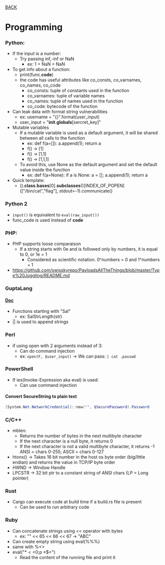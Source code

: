 [BACK](../README.md)
# Programming

### Python:
- If the input is a number:
  - Try passing inf,-inf or NaN
    - ex: 1 + NaN = NaN
- To get info about a function:
  - print(func.__code__)
  - the code has useful attributes like co_consts, co_varnames, co_names, co_code
    - co_consts: tuple of constants used in the function
    - co_varnames: tuple of variable names
    - co_names: tuple of names used in the function
    - co_code: bytecode of the function
- Can leak data with format string vulnerabilities
  - ex: username = "{}".format(user_input)
  - user_input = "__init__.__globals__[sercret_key]"
- Mutable variables
  - If a mutable variable is used as a default argument, it will be shared between all calls to the function
    - ex: def f(a=[]): a.append(1); return a
    - f() -> [1]
    - f() -> [1,1]
    - f() -> [1,1,1]
  - To avoid this, use None as the default argument and set the default value inside the function
    - ex: def f(a=None): if a is None: a = []; a.append(1); return a
- Quick template:
  - ().__class__.__bases__[0].__subclasses__()[INDEX_OF_POPEN](["/bin/cat","flag"], stdout=-1).communicate()
### Python 2
- `input()` is equivalent to `eval(raw_input())`
- func_code is used instead of __code__
  
### PHP:
- PHP supports loose comparaison
  - If a string starts with 0e and is followed only by numbers, it is equal to 0, or 1e = 1
    - Considered as scientific notation. 0^numbers = 0 and 1^numbers = 1
- https://github.com/swisskyrepo/PayloadsAllTheThings/blob/master/Type%20Juggling/README.md

### GuptaLang

#### [Doc](https://samples.tdcommunity.net/samples/TDMobile/Documents/OpenText%20Gupta%20TD%20Mobile%20Primer.pdf)

- Functions starting with "Sal"
  - ex: SalStrLength(str)
- || is used to append strings

### Perl
- if using open with 2 arguments instead of 3:
  - Can do command injection
  - ex: `open(F, $user_input)` -> We can pass: `| cat .passwd`

### PowerShell

- If iex(Invoke-Expression aka eval) is used:
  - Can use command injection 
  
#### Convert SecureString to plain text
```powershell
[System.Net.NetworkCredential]::new("", $SecurePassword).Password
```


### C/C++

- mblen:
  - Returns the number of bytes in the next multibyte character
  - If the next character is a null byte, it returns 0
  - If the next character is not a valid multibyte character, it returns -1
  ANSI = chars 0-255; ASCII = chars 0-127
- htons() -> Takes 16 bit number in the host os byte order (big/little endian) and returns the value in TCP/IP byte order
- HWND -> Window Handle
- LPCSTR -> 32 bit ptr to a constant string of ANSI chars (LP = Long pointer)

### Rust
- Cargo can execute code at build time if a build.rs file is present
  - Can be used to run arbitrary code

### Ruby
- Can concatenate strings using << operator with bytes
  - ex: "" << 65 << 66 << 67 -> "ABC"
- Can create empty string using eval(%%%)
- same with %<>
- eval("$*<<$0;p *$<")
  - Read the content of the running file and print it 